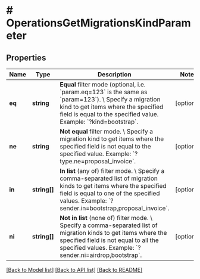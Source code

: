# # OperationsGetMigrationsKindParameter

## Properties

Name | Type | Description | Notes
------------ | ------------- | ------------- | -------------
**eq** | **string** | **Equal** filter mode (optional, i.e. &#x60;param.eq&#x3D;123&#x60; is the same as &#x60;param&#x3D;123&#x60;). \\ Specify a migration kind to get items where the specified field is equal to the specified value.  Example: &#x60;?kind&#x3D;bootstrap&#x60;. | [optional]
**ne** | **string** | **Not equal** filter mode. \\ Specify a migration kind to get items where the specified field is not equal to the specified value.  Example: &#x60;?type.ne&#x3D;proposal_invoice&#x60;. | [optional]
**in** | **string[]** | **In list** (any of) filter mode. \\ Specify a comma-separated list of migration kinds to get items where the specified field is equal to one of the specified values.  Example: &#x60;?sender.in&#x3D;bootstrap,proposal_invoice&#x60;. | [optional]
**ni** | **string[]** | **Not in list** (none of) filter mode. \\ Specify a comma-separated list of migration kinds to get items where the specified field is not equal to all the specified values.  Example: &#x60;?sender.ni&#x3D;airdrop,bootstrap&#x60;. | [optional]

[[Back to Model list]](../../README.md#models) [[Back to API list]](../../README.md#endpoints) [[Back to README]](../../README.md)
